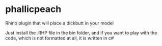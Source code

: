 # phallicpeach


Rhino plugin that will place a dickbutt in your model

Just install the .RHP file in the bin folder, and if you want to play with the code, which is not formatted at all, it is written in c#
